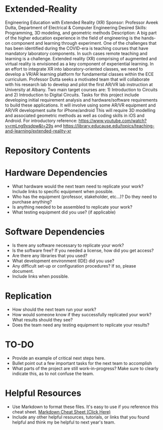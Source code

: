 # Extended-Reality

Engineering Education with Extended Reality (XR) 
Sponsor: Professor Aveek Dutta, Department of Electrical & Computer Engineering 
Desired Skills:  Programming, 3D modeling, and geometric methods 
Description: A big part of the higher education experience in the field of engineering is the hands-on component and learning through experiment.
One of the challenges that has been identified during the COVID-era is teaching courses that have mandatory laboratory components.
In such cases remote teaching and learning is a challenge.
Extended reality (XR) comprising of augmented and virtual reality is envisioned as a key component of experiential learning.
In an effort to integrate XR into laboratory-oriented classes, we need to develop a VR/AR learning platform for fundamental classes within the ECE curriculum.
Professor Dutta seeks a motivated team that will collaborate with his research lab to develop and pilot the first AR/VR lab instruction at University at Albany.
Two main target courses are: 1) Introduction to Circuits and 2) Introduction to Digital Circuits.
Tasks for this project include developing initial requirement analysis and hardware/software requirements to build these applications.
It will involve using some AR/VR equipment and AR/VR development suite for iPhone/android
This will require 3D modelling and associated geometric methods as well as coding skills in iOS and Android.
For introductory reference: https://www.youtube.com/watch?v=rmLng9xsdpw&t=29s and https://library.educause.edu/topics/teaching-and-learning/extended-reality-xr   

# Repository Contents

# Hardware Dependencies
* What hardware would the next team need to replicate your work? Include links to specific equipment when possible.
* Who has the equipment (professor, stakeholder, etc...)? Do they need to purchase anything?
* Is anything needed to be assembled to replicate your work?
* What testing equipment did you use? (if applicable)

# Software Dependencies
* Is there any software necessary to replicate your work?
* Is the software free? If you needed a license, how did you get access?
* Are there any libraries that you used?
* What development environment (IDE) did you use?
* Any difficult set-up or configuration procedures? If so, please document.
* Include links when possible.

# Replication
* How should the next team run your work?
* How would someone know if they successfully replicated your work? What results should they see?
* Does the team need any testing equipment to replicate your results?

# TO-DO
* Provide an example of critical next steps here.
* Bullet point out a few important tasks for the next team to accomplish
* What parts of the project are still work-in-progress? Make sure to clearly indicate this, as to not confuse the team.

# Helpful Resources
* Use Markdown to format these files. It's easy to use if you reference this cheat sheet. [Markdown Cheat Sheet (Click Here)](https://www.markdownguide.org/cheat-sheet/)
* Include any other helpful resources, tutorials, or links that you found helpful and think my be helpful to next year's team.
